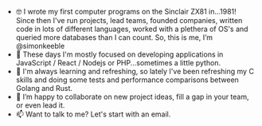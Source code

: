 - 🤓 I wrote my first computer programs on the Sinclair ZX81 in...1981! Since then I've run projects, lead teams, founded companies, written code in lots of different languages, worked with a plethera of OS's and queried more databases than I can count.
So, this is me, I’m @simonkeeble
- 👀 These days I'm mostly focused on developing applications in JavaScript / React / Nodejs or PHP...sometimes a little python.
- 🌱 I'm always learning and refreshing, so lately I've been refreshing my C skills and doing some tests and performance comparisons between Golang and Rust.
- 💞️ I’m happy to collaborate on new project ideas, fill a gap in your team, or even lead it.
- 📫 Want to talk to me? Let's start with an email.

<!---
simonkeeble/simonkeeble is a ✨ special ✨ repository because its `README.md` (this file) appears on your GitHub profile.
You can click the Preview link to take a look at your changes.
--->
